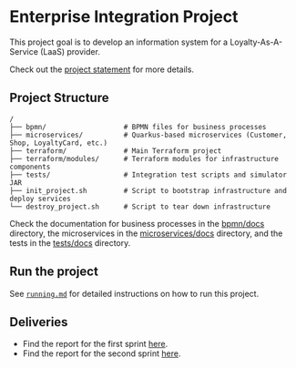 # Enterprise Integration Project

This project goal is to develop an information system for a Loyalty-As-A-Service (LaaS) provider.

Check out the [project statement](project-statement.pdf) for more details.

## Project Structure

```
/
├── bpmn/                   # BPMN files for business processes
├── microservices/          # Quarkus-based microservices (Customer, Shop, LoyaltyCard, etc.)
├── terraform/              # Main Terraform project
├── terraform/modules/      # Terraform modules for infrastructure components
├── tests/                  # Integration test scripts and simulator JAR
├── init_project.sh         # Script to bootstrap infrastructure and deploy services
└── destroy_project.sh      # Script to tear down infrastructure
```

Check the documentation for business processes in the [bpmn/docs](bpmn/docs) directory, the microservices in the [microservices/docs](microservices/docs) directory, and the tests in the [tests/docs](tests/docs/) directory.

## Run the project

See [`running.md`](running.md) for detailed instructions on how to run this project.

## Deliveries

- Find the report for the first sprint [here](report_sprint_1.pdf).
- Find the report for the second sprint [here](report_sprint_2.pdf).
